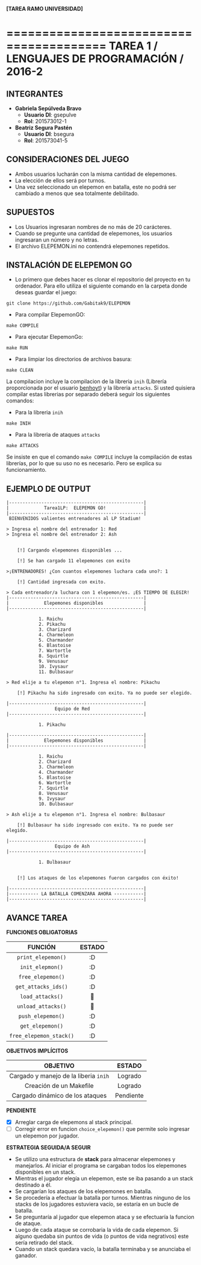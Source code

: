 **[TAREA RAMO UNIVERSIDAD]**

========================================
TAREA 1 / LENGUAJES DE PROGRAMACIÓN / 2016-2
========================================

INTEGRANTES
-------------
- **Gabriela Sepúlveda Bravo**
	- **Usuario DI**: gsepulve
	- **Rol**: 201573012-1
- **Beatriz Segura Pastén** 
	- **Usuario DI**: bsegura
	- **Rol**: 201573041-5

CONSIDERACIONES DEL JUEGO
------------------
- Ambos usuarios lucharán con la misma cantidad de elepemones.
- La elección de ellos será por turnos.
- Una vez seleccionado un elepemon en batalla, este no podrá ser cambiado a menos que sea totalmente debilitado.

SUPUESTOS
------------------
- Los Usuarios ingresaran nombres de no más de 20 carácteres.
- Cuando se pregunte una cantidad de elepemones, los usuarios ingresaran un número y no letras.
- El archivo ELEPEMON.ini no contendrá elepemones repetidos.

INSTALACIÓN DE ELEPEMON GO
------------------
- Lo primero que debes hacer es clonar el repositorio del proyecto en tu ordenador. Para ello utiliza el siguiente comando en la carpeta donde deseas guardar el juego:
```
git clone https://github.com/Gabitak9/ELEPEMON
```

- Para compilar ElepemonGO:
```
make COMPILE
```
- Para ejecutar ElepemonGo:
```
make RUN
```
- Para limpiar los directorios de archivos basura:
```
make CLEAN
```
La compilacion incluye la compilacion de la libreria `inih` (Librería proporcionada por el usuario [benhoyt](https://github.com/benhoyt/inih)) y la libreria `attacks`. Si usted quisiera compilar estas librerias por separado deberá seguir los siguientes comandos:

- Para la libreria  `inih` 
```
make INIH
```
- Para la libreria de ataques `attacks`
```
make ATTACKS
```
Se insiste en que el comando `make COMPILE` incluye la compilación de estas librerías, por lo que su uso no es necesario. Pero se explica su funcionamiento.

EJEMPLO DE OUTPUT
------------------

```
|--------------------------------------------------|
|             Tarea1LP:  ELEPEMON GO!              |
|--------------------------------------------------|
 BIENVENIDOS valientes entrenadores al LP Stadium! 

> Ingresa el nombre del entrenador 1: Red 
> Ingresa el nombre del entrenador 2: Ash


	[!] Cargando elepemones disponibles ...

	[!] Se han cargado 11 elepemones con exito

>¡ENTRENADORES! ¿Con cuantos elepemones luchara cada uno?: 1

	[!] Cantidad ingresada con exito.

> Cada entrenador/a luchara con 1 elepemon/es. ¡ES TIEMPO DE ELEGIR! 
|--------------------------------------------------|
|             Elepemones disponibles               |
|--------------------------------------------------|

	        1. Raichu
	        2. Pikachu
	        3. Charizard
	        4. Charmeleon
	        5. Charmander
	        6. Blastoise
	        7. Wartortle
	        8. Squirtle
	        9. Venusaur
	        10. Ivysaur
	        11. Bulbasaur

> Red elije a tu elepemon n°1. Ingresa el nombre: Pikachu

	[!] Pikachu ha sido ingresado con exito. Ya no puede ser elegido.

|--------------------------------------------------|
                  Equipo de Red             
|--------------------------------------------------|

	        1. Pikachu

|--------------------------------------------------|
|             Elepemones disponibles               |
|--------------------------------------------------|

	        1. Raichu
	        2. Charizard
	        3. Charmeleon
	        4. Charmander
	        5. Blastoise
	        6. Wartortle
	        7. Squirtle
	        8. Venusaur
	        9. Ivysaur
	        10. Bulbasaur

> Ash elije a tu elepemon n°1. Ingresa el nombre: Bulbasaur

	[!] Bulbasaur ha sido ingresado con exito. Ya no puede ser elegido.

|--------------------------------------------------|
                  Equipo de Ash             
|--------------------------------------------------|

	        1. Bulbasaur


	[!] Los ataques de los elepemones fueron cargados con éxito!

|--------------------------------------------------|
|----------- LA BATALLA COMENZARA AHORA -----------|
|--------------------------------------------------|

```

AVANCE TAREA
------------------
**FUNCIONES OBLIGATORIAS**

|FUNCIÓN|ESTADO|
|:----:|:---:|
|`print_elepemon()`|:D|
|`init_elepmon()`|:D|
|`free_elepemon()`|:D|
|`get_attacks_ids()`|:D|
|`load_attacks()`|:triumph:|
|`unload_attacks()`|:triumph:|
|`push_elepemon()`|:D|
|`get_elepemon()`|:D|
|`free_elepemon_stack()`|:D

**OBJETIVOS IMPLÍCITOS**

|OBJETIVO|ESTADO|
|:---:|:---:|
|Cargado y manejo de la liberia `inih` | Logrado |
|Creación de un Makefile | Logrado |
|Cargado dinámico de los ataques | Pendiente |

**PENDIENTE**

-  [x] Arreglar carga de elepemons al stack principal.
-  [ ] Corregir error en funcion `choice_elepemon()`  que permite solo ingresar un elepemon por jugador.

**ESTRATEGIA SEGUIDA/A SEGUIR**
- Se utilizo una estructura de **stack** para almacenar elepemones y manejarlos. Al iniciar el programa se cargaban todos los elepemones disponibles en un stack.
- Mientras el jugador elegía un elepemon, este se iba pasando a un stack destinado a él.
- Se cargarían los ataques de los elepemones en batalla.
- Se procedería a efectuar la batalla por turnos. Mientras ninguno de los stacks de los jugadores estuviera vacío, se estaría en un bucle de batalla.
- Se preguntaría al jugador que elepemon ataca y se efectuaría la funcion de ataque.
- Luego de cada ataque se corrobaria la vida de cada elepemon. Si alguno quedaba sin puntos de vida (o puntos de vida negrativos) este sería retirado del stack.
- Cuando un stack quedara vacío, la batalla terminaba y se anunciaba el ganador.
